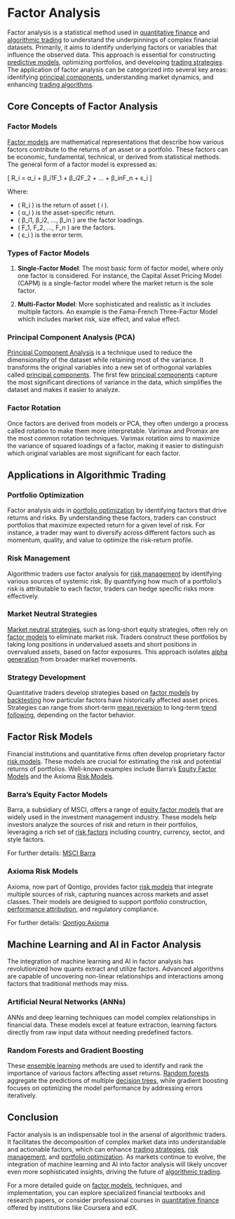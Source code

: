 # Factor Analysis

Factor analysis is a statistical method used in [quantitative finance](../q/quantitative_finance.md) and [algorithmic trading](../a/algorithmic_trading.md) to understand the underpinnings of complex financial datasets. Primarily, it aims to identify underlying factors or variables that influence the observed data. This approach is essential for constructing [predictive models](../p/predictive_models_in_trading.md), optimizing portfolios, and developing [trading strategies](../t/trading_strategies.md). The application of factor analysis can be categorized into several key areas: identifying [principal components](../p/principal_components_in_trading.md), understanding market dynamics, and enhancing [trading algorithms](../t/trading_algorithms.md).

## Core Concepts of Factor Analysis

### Factor Models

[Factor models](../f/factor_models.md) are mathematical representations that describe how various factors contribute to the returns of an asset or a portfolio. These factors can be economic, fundamental, technical, or derived from statistical methods. The general form of a factor model is expressed as:

\[ R_i = α_i + β_i1F_1 + β_i2F_2 + ... + β_inF_n + ε_i \]

Where:
- \( R_i \) is the return of asset \( i \).
- \( α_i \) is the asset-specific return.
- \( β_i1, β_i2, ..., β_in \) are the factor loadings.
- \( F_1, F_2, ..., F_n \) are the factors.
- \( ε_i \) is the error term.

### Types of Factor Models

1. **Single-Factor Model**: The most basic form of factor model, where only one factor is considered. For instance, the Capital Asset Pricing Model (CAPM) is a single-factor model where the market return is the sole factor.

2. **Multi-Factor Model**: More sophisticated and realistic as it includes multiple factors. An example is the Fama-French Three-Factor Model which includes market risk, size effect, and value effect.

### Principal Component Analysis (PCA)

[Principal Component Analysis](../p/principal_component_analysis_(pca).md) is a technique used to reduce the dimensionality of the dataset while retaining most of the variance. It transforms the original variables into a new set of orthogonal variables called [principal components](../p/principal_components_in_trading.md). The first few [principal components](../p/principal_components_in_trading.md) capture the most significant directions of variance in the data, which simplifies the dataset and makes it easier to analyze.

### Factor Rotation

Once factors are derived from models or PCA, they often undergo a process called rotation to make them more interpretable. Varimax and Promax are the most common rotation techniques. Varimax rotation aims to maximize the variance of squared loadings of a factor, making it easier to distinguish which original variables are most significant for each factor.

## Applications in Algorithmic Trading

### Portfolio Optimization

Factor analysis aids in [portfolio optimization](../p/portfolio_optimization.md) by identifying factors that drive returns and risks. By understanding these factors, traders can construct portfolios that maximize expected return for a given level of risk. For instance, a trader may want to diversify across different factors such as momentum, quality, and value to optimize the risk-return profile.

### Risk Management

Algorithmic traders use factor analysis for [risk management](../r/risk_management.md) by identifying various sources of systemic risk. By quantifying how much of a portfolio's risk is attributable to each factor, traders can hedge specific risks more effectively.

### Market Neutral Strategies

[Market neutral strategies](../m/market_neutral_strategies.md), such as long-short equity strategies, often rely on [factor models](../f/factor_models.md) to eliminate market risk. Traders construct these portfolios by taking long positions in undervalued assets and short positions in overvalued assets, based on factor exposures. This approach isolates [alpha generation](../a/alpha_generation.md) from broader market movements.

### Strategy Development

Quantitative traders develop strategies based on [factor models](../f/factor_models.md) by [backtesting](../b/backtesting.md) how particular factors have historically affected asset prices. Strategies can range from short-term [mean reversion](../m/mean_reversion.md) to long-term [trend following](../t/trend_following.md), depending on the factor behavior.

## Factor Risk Models

Financial institutions and quantitative firms often develop proprietary factor [risk models](../r/risk_models_in_trading.md). These models are crucial for estimating the risk and potential returns of portfolios. Well-known examples include Barra’s [Equity Factor Models](../e/equity_factor_models.md) and the Axioma [Risk Models](../r/risk_models_in_trading.md).

### Barra’s Equity Factor Models

Barra, a subsidiary of MSCI, offers a range of [equity factor models](../e/equity_factor_models.md) that are widely used in the investment management industry. These models help investors analyze the sources of risk and return in their portfolios, leveraging a rich set of [risk factors](../r/risk_factors_in_trading.md) including country, currency, sector, and style factors.

For further details: [MSCI Barra](https://www.msci.com/factor-investing)

### Axioma Risk Models

Axioma, now part of Qontigo, provides factor [risk models](../r/risk_models_in_trading.md) that integrate multiple sources of risk, capturing nuances across markets and asset classes. Their models are designed to support portfolio construction, [performance attribution](../p/performance_attribution.md), and regulatory compliance.

For further details: [Qontigo Axioma](https://www.qontigo.com/risk-solutions/)

## Machine Learning and AI in Factor Analysis

The integration of machine learning and AI in factor analysis has revolutionized how quants extract and utilize factors. Advanced algorithms are capable of uncovering non-linear relationships and interactions among factors that traditional methods may miss.

### Artificial Neural Networks (ANNs)

ANNs and deep learning techniques can model complex relationships in financial data. These models excel at feature extraction, learning factors directly from raw input data without needing predefined factors.

### Random Forests and Gradient Boosting

These [ensemble learning](../e/ensemble_learning.md) methods are used to identify and rank the importance of various factors affecting asset returns. [Random forests](../r/random_forests_in_trading.md) aggregate the predictions of multiple [decision trees](../d/decision_trees.md), while gradient boosting focuses on optimizing the model performance by addressing errors iteratively.

## Conclusion

Factor analysis is an indispensable tool in the arsenal of algorithmic traders. It facilitates the decomposition of complex market data into understandable and actionable factors, which can enhance [trading strategies](../t/trading_strategies.md), [risk management](../r/risk_management.md), and [portfolio optimization](../p/portfolio_optimization.md). As markets continue to evolve, the integration of machine learning and AI into factor analysis will likely uncover even more sophisticated insights, driving the future of [algorithmic trading](../a/algorithmic_trading.md).

For a more detailed guide on [factor models](../f/factor_models.md), techniques, and implementation, you can explore specialized financial textbooks and research papers, or consider professional courses in [quantitative finance](../q/quantitative_finance.md) offered by institutions like Coursera and edX.
